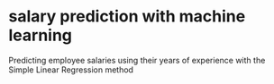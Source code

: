 # salary  prediction with machine learning
Predicting employee salaries using their years of experience with the Simple Linear Regression method
